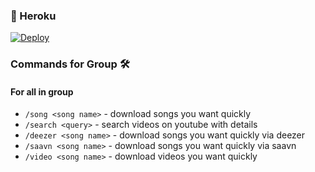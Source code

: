 
### 💜 Heroku

[![Deploy](https://www.herokucdn.com/deploy/button.svg)](https://heroku.com/deploy?template=https://github.com/msy1717/Mrunal)


### Commands for Group 🛠
#### For all in group

- `/song <song name>` - download songs you want quickly
- `/search <query>` - search videos on youtube with details
- `/deezer <song name>` - download songs you want quickly via deezer
- `/saavn <song name>` - download songs you want quickly via saavn
- `/video <song name>` - download videos you want quickly

